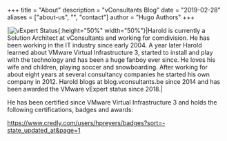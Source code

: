 +++
title = "About"
description = "vConsultants Blog"
date = "2019-02-28"
aliases = ["about-us", "", "contact"]
author = "Hugo Authors"
+++

|![vExpert Status](https://i0.wp.com/blog.vconsultants.be/wordpress/wp-content/uploads/2023/03/image-1.png?ssl=1 "vExpert Status"){:height="50%" width="50%"}|Harold is currently a Solution Architect at vConsultants and working for comdivision. He has been working in the IT industry since early 2004. A year later Harold learned about VMware Virtual Infrastructure 3, started to install and play with the technology and has been a huge fanboy ever since. He loves his wife and children, playing soccer and snowboarding. After working for about eight years at several consultancy companies he started his own company in 2012. Harold blogs at blog.vconsultants.be since 2014 and has been awarded the VMware vExpert status since 2018.|

He has been certified since VMware Virtual Infrastructure 3 and holds the following certifications, badges and awards:

https://www.credly.com/users/hpreyers/badges?sort=-state_updated_at&page=1